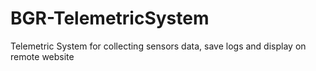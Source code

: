 # BGR-TelemetricSystem
Telemetric System for collecting sensors data, save logs and display on remote website
